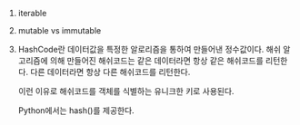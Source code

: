1. iterable
2. mutable  vs immutable


3. HashCode란
   데이터값을 특정한 알로리즘을 통하여 만들어낸 정수값이다.
   해쉬 알고리즘에 의해 만들어진 해쉬코드는 같은 데이터라면 항상 같은 해쉬코드를 리턴한다.
   다른 데이터라면 항상 다른 해쉬코드를 리턴한다.

   이런 이유로 해쉬코드를 객체를 식별하는 유니크한 키로 사용된다.

   Python에서는 hash()를 제공한다.

